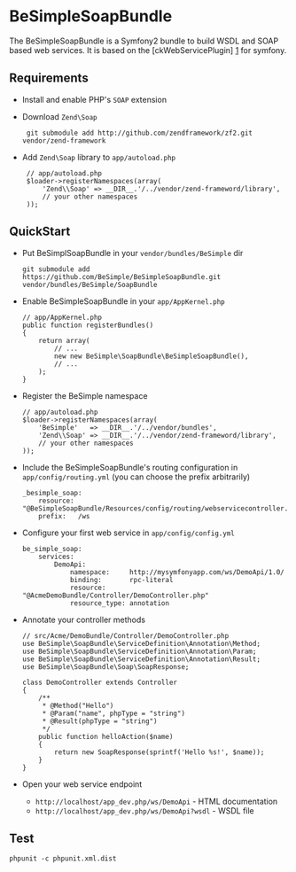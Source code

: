 BeSimpleSoapBundle
==================

The BeSimpleSoapBundle is a Symfony2 bundle to build WSDL and SOAP based web services.
It is based on the [ckWebServicePlugin] [1] for symfony.

Requirements
------------

 * Install and enable PHP's `SOAP` extension
 * Download `Zend\Soap`

        git submodule add http://github.com/zendframework/zf2.git vendor/zend-framework

 * Add `Zend\Soap` library to `app/autoload.php`

        // app/autoload.php
        $loader->registerNamespaces(array(
            'Zend\\Soap' => __DIR__.'/../vendor/zend-frameword/library',
            // your other namespaces
        ));

QuickStart
----------

 *  Put BeSimplSoapBundle in your `vendor/bundles/BeSimple` dir

        git submodule add https://github.com/BeSimple/BeSimpleSoapBundle.git vendor/bundles/BeSimple/SoapBundle

 *  Enable BeSimpleSoapBundle in your `app/AppKernel.php`

        // app/AppKernel.php
        public function registerBundles()
        {
            return array(
                // ...
                new new BeSimple\SoapBundle\BeSimpleSoapBundle(),
                // ...
            );
        }

 *  Register the BeSimple namespace

        // app/autoload.php
        $loader->registerNamespaces(array(
            'BeSimple'   => __DIR__.'/../vendor/bundles',
            'Zend\\Soap' => __DIR__.'/../vendor/zend-frameword/library',
            // your other namespaces
        ));

 *  Include the BeSimpleSoapBundle's routing configuration in `app/config/routing.yml` (you can choose the prefix arbitrarily)

        _besimple_soap:
            resource: "@BeSimpleSoapBundle/Resources/config/routing/webservicecontroller.xml"
            prefix:   /ws

 *  Configure your first web service in `app/config/config.yml`

        be_simple_soap:
            services:
                DemoApi:
                    namespace:     http://mysymfonyapp.com/ws/DemoApi/1.0/
                    binding:       rpc-literal
                    resource:      "@AcmeDemoBundle/Controller/DemoController.php"
                    resource_type: annotation

 *  Annotate your controller methods

        // src/Acme/DemoBundle/Controller/DemoController.php
        use BeSimple\SoapBundle\ServiceDefinition\Annotation\Method;
        use BeSimple\SoapBundle\ServiceDefinition\Annotation\Param;
        use BeSimple\SoapBundle\ServiceDefinition\Annotation\Result;
        use BeSimple\SoapBundle\Soap\SoapResponse;

        class DemoController extends Controller
        {
            /**
             * @Method("Hello")
             * @Param("name", phpType = "string")
             * @Result(phpType = "string")
             */
            public function helloAction($name)
            {
                return new SoapResponse(sprintf('Hello %s!', $name));
            }
        }

 *  Open your web service endpoint

     *   `http://localhost/app_dev.php/ws/DemoApi` - HTML documentation
     *   `http://localhost/app_dev.php/ws/DemoApi?wsdl` - WSDL file

Test
----

    phpunit -c phpunit.xml.dist

[1]: http://www.symfony-project.org/plugins/ckWebServicePlugin
